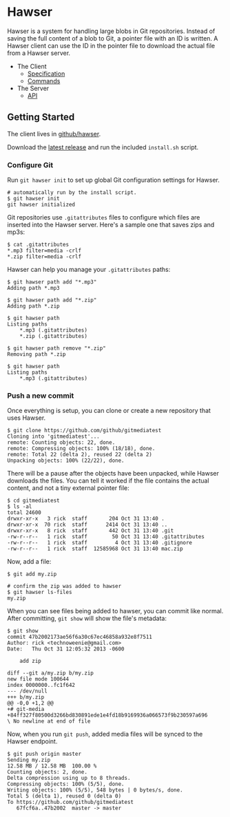 # Hawser

Hawser is a system for handling large blobs in Git repositories.  Instead of
saving the full content of a blob to Git, a pointer file with an ID is written.
A Hawser client can use the ID in the pointer file to download the actual
file from a Hawser server.

* The Client
  * [Specification](spec.md)
  * [Commands](man)
* The Server
  * [API](api.md)

## Getting Started

The client lives in [github/hawser](https://github.com/github/hawser).

Download the [latest release](https://github.com/github/hawser/releases) and run the
included `install.sh` script.

### Configure Git

Run `git hawser init` to set up global Git configuration settings for Hawser.

    # automatically run by the install script.
    $ git hawser init
    git hawser initialized

Git repositories use `.gitattributes` files to configure which files are inserted into
the Hawser server.  Here's a sample one that saves zips and mp3s:

    $ cat .gitattributes
    *.mp3 filter=media -crlf
    *.zip filter=media -crlf

Hawser can help you manage your `.gitattributes` paths:

    $ git hawser path add "*.mp3"
    Adding path *.mp3

    $ git hawser path add "*.zip"
    Adding path *.zip

    $ git hawser path
    Listing paths
        *.mp3 (.gitattributes)
        *.zip (.gitattributes)

    $ git hawser path remove "*.zip"
    Removing path *.zip

    $ git hawser path
    Listing paths
        *.mp3 (.gitattributes)

### Push a new commit

Once everything is setup, you can clone or create a new repository that uses
Hawser.

```
$ git clone https://github.com/github/gitmediatest
Cloning into 'gitmediatest'...
remote: Counting objects: 22, done.
remote: Compressing objects: 100% (18/18), done.
remote: Total 22 (delta 2), reused 22 (delta 2)
Unpacking objects: 100% (22/22), done.
```

There will be a pause after the objects have been unpacked, while Hawser
downloads the files.  You can tell it worked if the file contains the actual
content, and not a tiny external pointer file:

```
$ cd gitmediatest
$ ls -al
total 24600
drwxr-xr-x   3 rick  staff       204 Oct 31 13:40 .
drwxr-xr-x  70 rick  staff      2414 Oct 31 13:40 ..
drwxr-xr-x   8 rick  staff       442 Oct 31 13:40 .git
-rw-r--r--   1 rick  staff        50 Oct 31 13:40 .gitattributes
-rw-r--r--   1 rick  staff         4 Oct 31 13:40 .gitignore
-rw-r--r--   1 rick  staff  12585968 Oct 31 13:40 mac.zip
```

Now, add a file:

```
$ git add my.zip

# confirm the zip was added to hawser
$ git hawser ls-files
my.zip
```

When you can see files being added to hawser, you can commit like
normal.  After committing, `git show` will show the file's metadata:

    $ git show
    commit 47b2002173ae56f6a30c67ec46858a932e8f7511
    Author: rick <technoweenie@gmail.com>
    Date:   Thu Oct 31 12:05:32 2013 -0600

        add zip

    diff --git a/my.zip b/my.zip
    new file mode 100644
    index 0000000..fc1f642
    --- /dev/null
    +++ b/my.zip
    @@ -0,0 +1,2 @@
    +# git-media
    +84ff327f80500d3266bd830891ede1e4fd18b9169936a066573f9b230597a696
    \ No newline at end of file

Now, when you run `git push`, added media files will be synced to the
Hawser endpoint.

    $ git push origin master
    Sending my.zip
    12.58 MB / 12.58 MB  100.00 %
    Counting objects: 2, done.
    Delta compression using up to 8 threads.
    Compressing objects: 100% (5/5), done.
    Writing objects: 100% (5/5), 548 bytes | 0 bytes/s, done.
    Total 5 (delta 1), reused 0 (delta 0)
    To https://github.com/github/gitmediatest
       67fcf6a..47b2002  master -> master
